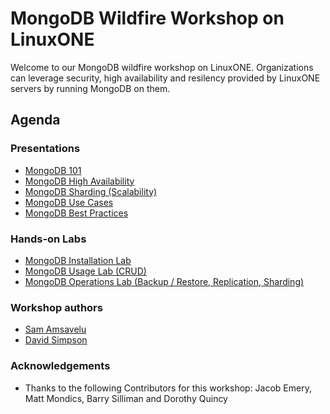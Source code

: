 # MongoDB Wildfire Workshop on LinuxONE

Welcome to our MongoDB wildfire workshop on LinuxONE. Organizations can leverage security, high availability and resilency provided by LinuxONE servers by running MongoDB on them. 

## Agenda




### Presentations

* [MongoDB 101](assets/a.txt)
* [MongoDB High Availability](assets/a.txt)
* [MongoDB Sharding (Scalability)](assets/a.txt)
* [MongoDB Use Cases](assets/a.txt)
* [MongoDB Best Practices](assets/a.txt)


### Hands-on Labs

* [MongoDB Installation Lab](assets/a.txt)
* [MongoDB Usage Lab (CRUD)](assets/a.txt)
* [MongoDB Operations Lab (Backup / Restore, Replication, Sharding)](assets/a.txt)



### Workshop authors
* [Sam Amsavelu](mailto:samvelu@us.ibm.com)
* [David Simpson](mailto:simpson.dave@ibm.com)

### Acknowledgements
* Thanks to the following Contributors for this workshop: Jacob Emery, Matt Mondics, Barry Silliman and Dorothy Quincy



